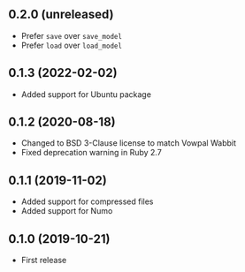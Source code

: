 ## 0.2.0 (unreleased)

- Prefer `save` over `save_model`
- Prefer `load` over `load_model`

## 0.1.3 (2022-02-02)

- Added support for Ubuntu package

## 0.1.2 (2020-08-18)

- Changed to BSD 3-Clause license to match Vowpal Wabbit
- Fixed deprecation warning in Ruby 2.7

## 0.1.1 (2019-11-02)

- Added support for compressed files
- Added support for Numo

## 0.1.0 (2019-10-21)

- First release
